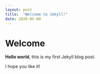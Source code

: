 ```yaml
---
layout: post
title:  "Welcome to Jekyll!"
date: 2020-05-08
---
```


# Welcome

**Hello world**, this is my first Jekyll blog post.

I hope you like it!
